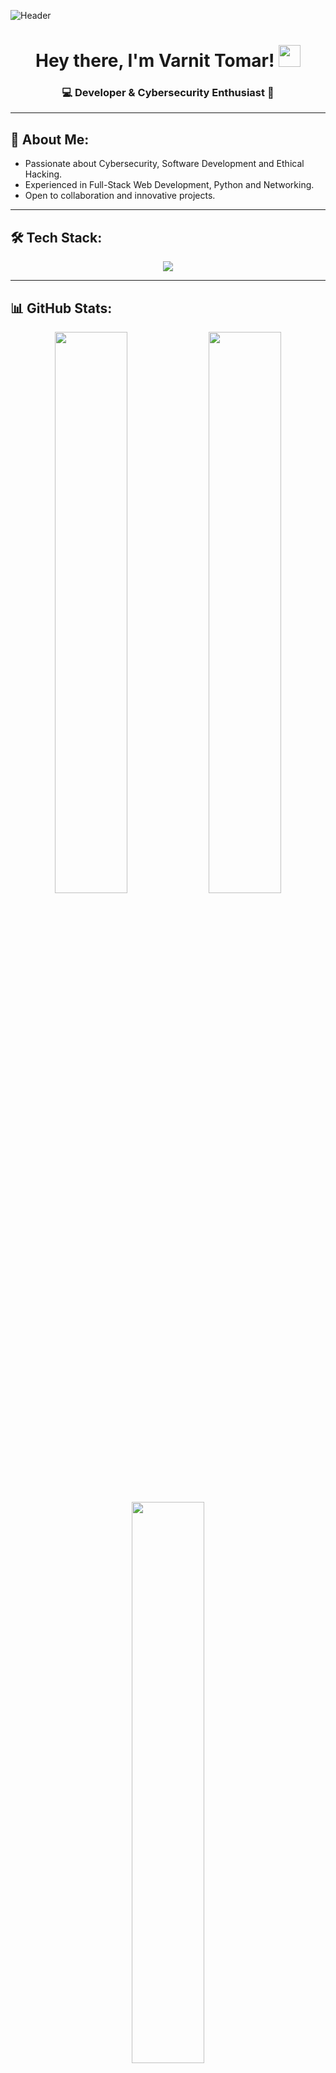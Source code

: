 ![Header](https://source.unsplash.com/1600x400/?technology,cybersecurity)

<h1 align="center">Hey there, I'm Varnit Tomar! <img src="https://media.giphy.com/media/hvRJCLFzcasrR4ia7z/giphy.gif" width="35"></h1>

<h3 align="center">💻 Developer & Cybersecurity Enthusiast 🔐</h3>

---

## 🚀 About Me:
- Passionate about Cybersecurity, Software Development and Ethical Hacking.
- Experienced in Full-Stack Web Development, Python and Networking.
- Open to collaboration and innovative projects.

---

## 🛠️ Tech Stack:
<p align="center">
  <img src="https://skillicons.dev/icons?i=cpp,python,java,javascript,php,html,css,bootstrap,tailwind,nodejs,react,vue,mysql,mongodb,git,github,django,flask,express,linux,bash,powershell,vercel,netlify,gcp"/>
</p>

---

## 📊 GitHub Stats:
<div align="center">
  <img src="https://github-readme-stats.vercel.app/api?username=tonystark0909&theme=radical&hide_border=true&show_icons=true" width="48%"/>
  <img src="https://github-readme-streak-stats.herokuapp.com/?user=tonystark0909&theme=radical&hide_border=true" width="48%"/>
</div>
<div align="center">
  <img src="https://github-readme-stats.vercel.app/api/top-langs/?username=tonystark0909&theme=radical&hide_border=true&layout=compact" width="48%"/>
</div>

---

## 🏆 GitHub Achievements
<p align="center">
  <img src="https://github-profile-trophy.vercel.app/?username=tonystark0909&theme=darkhub&no-frame=false&margin-w=5" />
</p>

---

## ✍️ Random Dev Quote
<p align="center">
  <img src="https://quotes-github-readme.vercel.app/api?type=horizontal&theme=radical"/>
</p>

---

## 🔥 Top Contributions
<p align="center">
  <img src="https://github-contributor-stats.vercel.app/api?username=tonystark0909&limit=5&theme=radical" width="60%" />
</p>

---

## 🎭 Fun Fact:
- I love experimenting with new technologies & exploring cyber threats!

---

<p align="center">
  <img src="https://visitcount.itsvg.in/api?id=tonystark0909&icon=5&color=12"/>
</p>

---

<h3 align="center">⚡ Connect with Me</h3>
<p align="center">
  <a href="https://linkedin.com/in/varnit-tomar" target="_blank"><img src="https://img.shields.io/badge/-LinkedIn-%230077B5?style=for-the-badge&logo=linkedin&logoColor=white" /></a>
  <a href="https://twitter.com/varnittomar" target="_blank"><img src="https://img.shields.io/badge/-Twitter-%231DA1F2?style=for-the-badge&logo=twitter&logoColor=white" /></a>
  <a href="https://github.com/tonystark0909" target="_blank"><img src="https://img.shields.io/badge/-GitHub-%23181717?style=for-the-badge&logo=github&logoColor=white" /></a>
</p>
